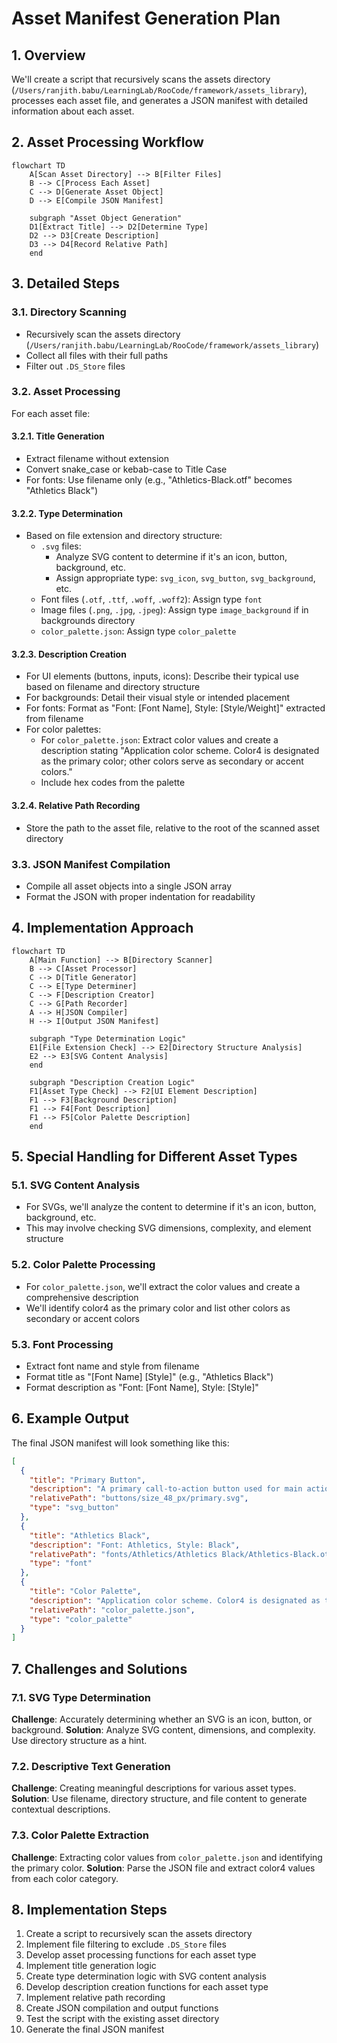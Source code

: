 # Asset Manifest Generation Plan

## 1. Overview

We'll create a script that recursively scans the assets directory (`/Users/ranjith.babu/LearningLab/RooCode/framework/assets_library`), processes each asset file, and generates a JSON manifest with detailed information about each asset.

## 2. Asset Processing Workflow

```mermaid
flowchart TD
    A[Scan Asset Directory] --> B[Filter Files]
    B --> C[Process Each Asset]
    C --> D[Generate Asset Object]
    D --> E[Compile JSON Manifest]
    
    subgraph "Asset Object Generation"
    D1[Extract Title] --> D2[Determine Type]
    D2 --> D3[Create Description]
    D3 --> D4[Record Relative Path]
    end
```

## 3. Detailed Steps

### 3.1. Directory Scanning
- Recursively scan the assets directory (`/Users/ranjith.babu/LearningLab/RooCode/framework/assets_library`)
- Collect all files with their full paths
- Filter out `.DS_Store` files

### 3.2. Asset Processing
For each asset file:

#### 3.2.1. Title Generation
- Extract filename without extension
- Convert snake_case or kebab-case to Title Case
- For fonts: Use filename only (e.g., "Athletics-Black.otf" becomes "Athletics Black")

#### 3.2.2. Type Determination
- Based on file extension and directory structure:
  - `.svg` files:
    - Analyze SVG content to determine if it's an icon, button, background, etc.
    - Assign appropriate type: `svg_icon`, `svg_button`, `svg_background`, etc.
  - Font files (`.otf`, `.ttf`, `.woff`, `.woff2`): Assign type `font`
  - Image files (`.png`, `.jpg`, `.jpeg`): Assign type `image_background` if in backgrounds directory
  - `color_palette.json`: Assign type `color_palette`

#### 3.2.3. Description Creation
- For UI elements (buttons, inputs, icons): Describe their typical use based on filename and directory structure
- For backgrounds: Detail their visual style or intended placement
- For fonts: Format as "Font: [Font Name], Style: [Style/Weight]" extracted from filename
- For color palettes:
  - For `color_palette.json`: Extract color values and create a description stating "Application color scheme. Color4 is designated as the primary color; other colors serve as secondary or accent colors."
  - Include hex codes from the palette

#### 3.2.4. Relative Path Recording
- Store the path to the asset file, relative to the root of the scanned asset directory

### 3.3. JSON Manifest Compilation
- Compile all asset objects into a single JSON array
- Format the JSON with proper indentation for readability

## 4. Implementation Approach

```mermaid
flowchart TD
    A[Main Function] --> B[Directory Scanner]
    B --> C[Asset Processor]
    C --> D[Title Generator]
    C --> E[Type Determiner]
    C --> F[Description Creator]
    C --> G[Path Recorder]
    A --> H[JSON Compiler]
    H --> I[Output JSON Manifest]
    
    subgraph "Type Determination Logic"
    E1[File Extension Check] --> E2[Directory Structure Analysis]
    E2 --> E3[SVG Content Analysis]
    end
    
    subgraph "Description Creation Logic"
    F1[Asset Type Check] --> F2[UI Element Description]
    F1 --> F3[Background Description]
    F1 --> F4[Font Description]
    F1 --> F5[Color Palette Description]
    end
```

## 5. Special Handling for Different Asset Types

### 5.1. SVG Content Analysis
- For SVGs, we'll analyze the content to determine if it's an icon, button, background, etc.
- This may involve checking SVG dimensions, complexity, and element structure

### 5.2. Color Palette Processing
- For `color_palette.json`, we'll extract the color values and create a comprehensive description
- We'll identify color4 as the primary color and list other colors as secondary or accent colors

### 5.3. Font Processing
- Extract font name and style from filename
- Format title as "[Font Name] [Style]" (e.g., "Athletics Black")
- Format description as "Font: [Font Name], Style: [Style]"

## 6. Example Output

The final JSON manifest will look something like this:

```json
[
  {
    "title": "Primary Button",
    "description": "A primary call-to-action button used for main actions in the interface.",
    "relativePath": "buttons/size_48_px/primary.svg",
    "type": "svg_button"
  },
  {
    "title": "Athletics Black",
    "description": "Font: Athletics, Style: Black",
    "relativePath": "fonts/Athletics/Athletics Black/Athletics-Black.otf",
    "type": "font"
  },
  {
    "title": "Color Palette",
    "description": "Application color scheme. Color4 is designated as the primary color; other colors serve as secondary or accent colors. Colors include: yellow4: #FFBA07, orange4: #FF7E3B, purple4: #ED0CEF, green4: #3DD771, blue4: #1EB5F0",
    "relativePath": "color_palette.json",
    "type": "color_palette"
  }
]
```

## 7. Challenges and Solutions

### 7.1. SVG Type Determination
**Challenge**: Accurately determining whether an SVG is an icon, button, or background.
**Solution**: Analyze SVG content, dimensions, and complexity. Use directory structure as a hint.

### 7.2. Descriptive Text Generation
**Challenge**: Creating meaningful descriptions for various asset types.
**Solution**: Use filename, directory structure, and file content to generate contextual descriptions.

### 7.3. Color Palette Extraction
**Challenge**: Extracting color values from `color_palette.json` and identifying the primary color.
**Solution**: Parse the JSON file and extract color4 values from each color category.

## 8. Implementation Steps

1. Create a script to recursively scan the assets directory
2. Implement file filtering to exclude `.DS_Store` files
3. Develop asset processing functions for each asset type
4. Implement title generation logic
5. Create type determination logic with SVG content analysis
6. Develop description creation functions for each asset type
7. Implement relative path recording
8. Create JSON compilation and output functions
9. Test the script with the existing asset directory
10. Generate the final JSON manifest